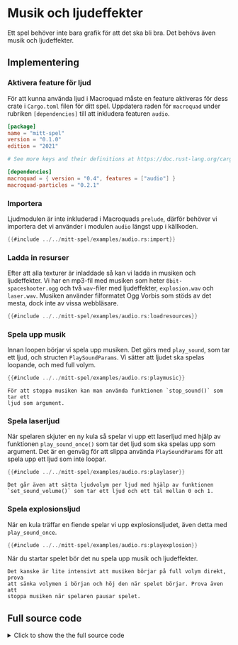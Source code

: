 # Musik och ljudeffekter

Ett spel behöver inte bara grafik för att det ska bli bra. Det behövs även
musik och ljudeffekter. 

## Implementering

### Aktivera feature för ljud

För att kunna använda ljud i Macroquad måste en feature aktiveras för dess
crate i `Cargo.toml` filen för ditt spel. Uppdatera raden för `macroquad`
under rubriken `[dependencies]` till att inkludera featuren `audio`.

```toml [hl,9]
[package]
name = "mitt-spel"
version = "0.1.0"
edition = "2021"

# See more keys and their definitions at https://doc.rust-lang.org/cargo/reference/manifest.html

[dependencies]
macroquad = { version = "0.4", features = ["audio"] }
macroquad-particles = "0.2.1"
```

### Importera

Ljudmodulen är inte inkluderad i Macroquads `prelude`, därför behöver vi
importera det vi använder i modulen `audio` längst upp i källkoden.

```rust
{{#include ../../mitt-spel/examples/audio.rs:import}}
```

### Ladda in resurser

Efter att alla texturer är inladdade så kan vi ladda in musiken och
ljudeffekter. Vi har en mp3-fil med musiken som heter `8bit-spaceshooter.ogg`
och två `wav`-filer med ljudeffekter, `explosion.wav` och `laser.wav`. Musiken
använder filformatet Ogg Vorbis som stöds av det mesta, dock inte av vissa
webbläsare.

```rust
{{#include ../../mitt-spel/examples/audio.rs:loadresources}}
```

### Spela upp musik

Innan loopen börjar vi spela upp musiken. Det görs med `play_sound`,
som tar ett ljud, och structen `PlaySoundParams`. Vi sätter att ljudet ska
spelas loopande, och med full volym.

```rust
{{#include ../../mitt-spel/examples/audio.rs:playmusic}}
```

```admonish info
För att stoppa musiken kan man använda funktionen `stop_sound()` som tar ett
ljud som argument.
```

### Spela laserljud

När spelaren skjuter en ny kula så spelar vi upp ett laserljud med hjälp av
funktionen `play_sound_once()` som tar det ljud som ska spelas upp som
argument. Det är en genväg för att slippa använda `PlaySoundParams` för att
spela upp ett ljud som inte loopar.

```rust [hl,8]
{{#include ../../mitt-spel/examples/audio.rs:playlaser}}
```

```admonish info
Det går även att sätta ljudvolym per ljud med hjälp av funktionen
`set_sound_volume()` som tar ett ljud och ett tal mellan 0 och 1.
```

### Spela explosionsljud

När en kula träffar en fiende spelar vi upp explosionsljudet, även detta med
`play_sound_once`.

```rust [hl,14]
{{#include ../../mitt-spel/examples/audio.rs:playexplosion}}
```

När du startar spelet bör det nu spela upp musik och ljudeffekter.

```admonish tip title="Utmaning" class="challenge"
Det kanske är lite intensivt att musiken börjar på full volym direkt, prova
att sänka volymen i början och höj den när spelet börjar. Prova även att
stoppa musiken när spelaren pausar spelet.
```

<div class="noprint">

## Full source code

<details>
  <summary>Click to show the the full source code</summary>

```rust
{{#include ../../mitt-spel/examples/audio.rs:all}}
```
</details>
</div>

